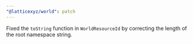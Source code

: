 ```yaml
---
"@latticexyz/world": patch
---
```


Fixed the `toString` function in `WorldResourceId` by correcting the length of the root namespace string.
